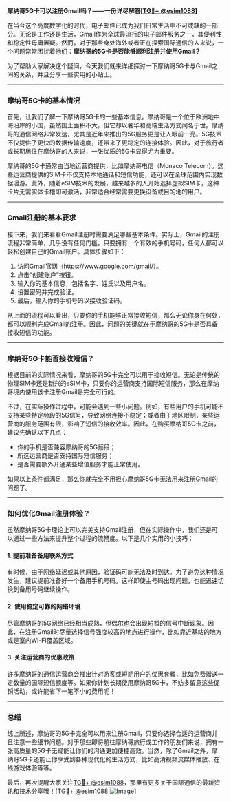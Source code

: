 **摩纳哥5G卡可以注册Gmail吗？——一份详尽解答[[TG💪+ @esim1088](https://t.me/s/esim1088)]**

在当今这个高度数字化的时代，电子邮件已成为我们日常生活中不可或缺的一部分。无论是工作还是生活，Gmail作为全球最流行的电子邮件服务之一，其便利性和稳定性毋庸置疑。然而，对于那些身处海外或者正在探索国际通信的人来说，一个问题常常困扰着他们：**摩纳哥的5G卡是否能够顺利注册并使用Gmail？** 

为了帮助大家解决这个疑问，今天我们就来详细探讨一下摩纳哥5G卡与Gmail之间的关系，并且分享一些实用的小贴士。

---

### **摩纳哥5G卡的基本情况**

首先，让我们了解一下摩纳哥5G卡的一些基本信息。摩纳哥是一个位于欧洲地中海沿岸的小国，虽然国土面积不大，但它却以奢华和高端生活方式闻名于世。摩纳哥的通信网络非常发达，尤其是近年来推出的5G服务更是让人眼前一亮。5G技术不仅提供了更快的数据传输速度，还带来了更稳定的连接体验。因此，对于旅行者或长期居住在摩纳哥的人来说，一张优质的5G卡显得尤为重要。

摩纳哥的5G卡通常由当地运营商提供，比如摩纳哥电信（Monaco Telecom）。这些运营商提供的SIM卡不仅支持本地通话和短信功能，还可以在全球范围内实现数据漫游。此外，随着eSIM技术的发展，越来越多的人开始选择虚拟SIM卡，这种卡片无需实体卡槽即可激活，非常适合经常需要更换设备或目的地的用户。

---

### **Gmail注册的基本要求**

接下来，我们来看看Gmail注册时需要满足哪些基本条件。实际上，Gmail的注册流程非常简单，几乎没有任何门槛。只要拥有一个有效的手机号码，任何人都可以轻松创建自己的Gmail账户。具体步骤如下：

1. 访问Gmail官网（https://www.google.com/gmail/）。
2. 点击“创建账户”按钮。
3. 输入你的基本信息，包括名字、姓氏以及用户名。
4. 设置密码并完成验证。
5. 最后，输入你的手机号码以接收验证码。

从上面的流程可以看出，只要你的手机能够正常接收短信，那么无论你身在何处，都可以顺利完成Gmail的注册。因此，问题的关键就在于摩纳哥的5G卡是否具备接收短信的功能。

---

### **摩纳哥5G卡能否接收短信？**

根据目前的实际情况来看，摩纳哥的5G卡完全可以用于接收短信。无论是传统的物理SIM卡还是新兴的eSIM卡，只要你的运营商支持国际短信服务，那么在摩纳哥境内使用该卡注册Gmail是完全可行的。

不过，在实际操作过程中，可能会遇到一些小问题。例如，有些用户的手机可能不支持某些特定频段的5G信号，导致网络连接不稳定；或者由于地区限制，某些运营商的服务范围有限，影响了短信的接收效率。因此，在购买摩纳哥5G卡之前，建议先确认以下几点：

- 你的手机是否兼容摩纳哥的5G频段；
- 所选运营商是否支持国际短信服务；
- 是否需要额外开通某些增值服务才能正常使用。

如果以上条件都满足，那么你就完全不用担心摩纳哥5G卡无法用来注册Gmail的问题了。

---

### **如何优化Gmail注册体验？**

虽然摩纳哥5G卡理论上可以完美支持Gmail注册，但在实际操作中，我们还是可以通过一些方法来提升整个过程的流畅度。以下是几个实用的小技巧：

#### **1. 提前准备备用联系方式**
有时候，由于网络延迟或其他原因，验证码可能无法及时到达。为了避免这种情况发生，建议提前准备好一个备用手机号码。这样即使主号码出现问题，也能迅速切换到备用号码继续操作。

#### **2. 使用稳定可靠的网络环境**
尽管摩纳哥的5G网络已经相当成熟，但偶尔也会出现短暂的信号中断现象。因此，在注册Gmail时尽量选择信号强度较高的地点进行操作，比如靠近基站的地方或是室内Wi-Fi覆盖区域。

#### **3. 关注运营商的优惠政策**
许多摩纳哥的通信运营商会推出针对游客或短期用户的优惠套餐，比如免费赠送一定数量的国际短信额度等。如果你计划长期使用摩纳哥5G卡，不妨多留意这些促销活动，或许能省下一笔不小的费用呢！

---

### **总结**

综上所述，摩纳哥的5G卡完全可以用来注册Gmail，只要你选择合适的运营商并且注意一些细节问题。对于那些即将前往摩纳哥旅行或工作的朋友们来说，拥有一张高质量的5G卡无疑能让你们的沟通更加便捷高效。当然，除了Gmail之外，摩纳哥5G卡还能让你享受到各种现代化的生活方式，比如高清视频流媒体播放、在线游戏体验等等。

最后，再次提醒大家关注[TG💪+ @esim1088](https://t.me/s/esim1088)，那里有更多关于国际通信的最新资讯和技术分享哦！[[TG💪+ @esim1088](https://t.me/s/esim1088) ![Image](https://i.postimg.cc/4NQfJmqS/Snipaste-2025-05-13-00-14-12.png)]